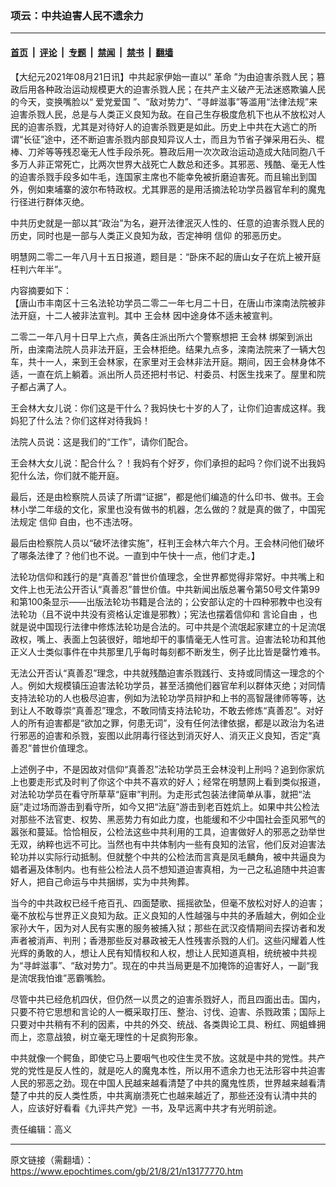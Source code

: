 ### 项云：中共迫害人民不遗余力

---

#### [首页](../../../..?n13177770) &nbsp;|&nbsp; [评论](../../../../../epoch-comment?n13177770) &nbsp;|&nbsp; [专题](../../../../../epoch-special?n13177770) &nbsp;|&nbsp; [禁闻](../../../../../epoch-news?n13177770) &nbsp;|&nbsp; [禁书](../../../../../books?n13177770) &nbsp;|&nbsp; [翻墙](https://github.com/gfw-breaker/nogfw/blob/master/README.md?n13177770)


<div class="post_content" id="artbody" itemprop="articleBody">
 <!-- article content begin -->
 <p>
  【大纪元2021年08月21日讯】中共起家伊始一直以“
  <ok href="https://www.epochtimes.com/gb/tag/%E9%9D%A9%E5%91%BD.html">
   革命
  </ok>
  ”为由迫害杀戮人民；篡政后用各种政治运动规模更大的迫害杀戮人民；在共产主义破产无法迷惑欺骗人民的今天，变换嘴脸以“
  <ok href="https://www.epochtimes.com/gb/tag/%E7%88%B1%E5%85%9A%E7%88%B1%E5%9B%BD.html">
   爱党爱国
  </ok>
  ”、“敌对势力”、“寻衅滋事”等滥用“法律法规”来迫害杀戮人民，总是与人类正义良知为敌。在自己生存极度危机下也从不放松对人民的迫害杀戮，尤其是对待好人的迫害杀戮更是如此。历史上中共在大逃亡的所谓“长征”途中，还不断迫害杀戮内部良知异议人士，而且为节省子弹采用石头、棍棒、刀斧等等残忍毫无人性手段杀死。篡政后用一次次政治运动造成大陆同胞八千多万人非正常死亡，比两次世界大战死亡人数总和还多。其邪恶、残酷、毫无人性的迫害杀戮手段多如牛毛，连国家主席也不能幸免被折磨迫害死。而且输出到国外，例如柬埔寨的波尔布特政权。尤其罪恶的是用活摘法轮功学员器官牟利的魔鬼行径进行群体灭绝。
 </p>
 <p>
  中共历史就是一部以其“政治”为名，避开法律泯灭人性的、任意的迫害杀戮人民的历史，同时也是一部与人类正义良知为敌，否定神明
  <ok href="https://www.epochtimes.com/gb/tag/%E4%BF%A1%E4%BB%B0.html">
   信仰
  </ok>
  的邪恶历史。
 </p>
 <p>
  明慧网二零二一年八月十五日报道，题目是：“卧床不起的唐山女子在炕上被开庭枉判六年半”。
 </p>
 <p>
  内容摘要如下：
  <br/>
  【唐山市丰南区十三名法轮功学员二零二一年七月二十日，在唐山市滦南法院被非法开庭，十二人被非法宣判。其中
  <ok href="https://www.epochtimes.com/gb/tag/%E7%8E%8B%E4%BC%9A%E6%9E%97.html">
   王会林
  </ok>
  因中途身体不适未被宣判。
 </p>
 <p>
  二零二一年八月十日早上六点，黄各庄派出所六个警察想把
  <ok href="https://www.epochtimes.com/gb/tag/%E7%8E%8B%E4%BC%9A%E6%9E%97.html">
   王会林
  </ok>
  绑架到派出所，由滦南法院人员非法开庭，王会林拒绝。结果九点多，滦南法院来了一辆大包车，共十一人，来到王会林家，在家里对王会林非法开庭。期间，因王会林身体不适，一直在炕上躺着。派出所人员还把村书记、村委员、村医生找来了。屋里和院子都占满了人。
 </p>
 <p>
  王会林大女儿说：你们这是干什么？我妈快七十岁的人了，让你们迫害成这样。我妈犯了什么法？你们这样对待我妈！
 </p>
 <p>
  法院人员说：这是我们的“工作”，请你们配合。
 </p>
 <p>
  王会林大女儿说：配合什么？！我妈有个好歹，你们承担的起吗？你们说不出我妈犯什么法，你们就不能开庭。
 </p>
 <p>
  最后，还是由检察院人员读了所谓“证据”，都是他们编造的什么印书、做书。王会林小学二年级的文化，家里也没有做书的机器，怎么做的？就是真的做了，中国宪法规定
  <ok href="https://www.epochtimes.com/gb/tag/%E4%BF%A1%E4%BB%B0.html">
   信仰
  </ok>
  自由，也不违法呀。
 </p>
 <p>
  最后由检察院人员以“破坏法律实施”，枉判王会林六年六个月。王会林问他们破坏了哪条法律了？他们也不说。一直到中午快十一点，他们才走。】
 </p>
 <p>
  法轮功信仰和践行的是“真善忍”普世价值理念，全世界都觉得非常好。中共嘴上和文件上也无法公开否认“真善忍”普世价值。中共新闻出版总署令第50号文件第99和第100条显示——出版法轮功书籍是合法的；公安部认定的十四种邪教中也没有法轮功（且不说中共没有资格认定谁是邪教）；宪法也摆着信仰和
  <ok href="https://www.epochtimes.com/gb/tag/%E8%A8%80%E8%AE%BA%E8%87%AA%E7%94%B1.html">
   言论自由
  </ok>
  ，也就是说中国现行法律中修炼法轮功是合法的。可中共是个流氓起家建立的十足流氓政权，嘴上、表面上包装很好，暗地却干的事情毫无人性可言。迫害法轮功和其他正义人士类似事件在中共那里几乎每时每刻都不断发生，例子比比皆是罄竹难书。
 </p>
 <p>
  无法公开否认“真善忍”理念，中共就残酷迫害杀戮践行、支持或同情这一理念的个人。例如大规模镇压迫害法轮功学员，甚至活摘他们器官牟利以群体灭绝；对同情支持法轮功的人也极尽迫害，例如为法轮功学员辩护和上书的高智晟律师等等，达到让人不敢尊崇“真善忍”理念，不敢同情支持法轮功，不敢去修炼“真善忍”。对好人的所有迫害都是“欲加之罪，何患无词”，没有任何法律依据，都是以政治为名进行邪恶的迫害和杀戮，妄图以此阴毒行径达到消灭好人、消灭正义良知，否定“真善忍”普世价值理念。
 </p>
 <p>
  上述例子中，不是因故对信仰“真善忍”法轮功学员王会林没判上刑吗？追到你家炕上也要走形式及时判了你这个中共不喜欢的好人；经常在明慧网上看到类似报道，对法轮功学员在看守所草草“庭审”判刑。为走形式包装法律简单从事，就把“法庭”走过场而游击到看守所，如今又把“法庭”游击到老百姓炕上。如果中共公检法对那些不法官吏、权势、黑恶势力有如此力度，也能缓和不少中国社会歪风邪气的嚣张和蔓延。恰恰相反，公检法这些中共利用的工具，迫害做好人的邪恶之劲举世无双，纳粹也远不可比。当然也有中共体制内一些有良知的法官，他们反对迫害法轮功并以实际行动抵制。但就整个中共的公检法而言真是凤毛麟角，被中共逼良为娼者遍及体制内。也有些公检法人员不想知道迫害真相，为一己之私追随中共迫害好人，把自己命运与中共捆绑，实为中共殉葬。
 </p>
 <p>
  当今的中共政权已经千疮百孔、四面楚歌、摇摇欲坠，但毫不放松对好人的迫害；毫不放松与世界正义良知为敌。正义良知的人性越强与中共的矛盾越大，例如企业家孙大午，因为对人民有实惠的服务被捕入狱；那些在武汉疫情期间去探访者和发声者被消声、判刑；香港那些反对暴政被无人性残害杀戮的人们。这些闪耀着人性光辉的勇敢的人，想让人民有知情权和人权，想让人民知道真相，统统被中共视为“寻衅滋事”、“敌对势力”。现在的中共当局更是不加掩饰的迫害好人，一副“我是流氓我怕谁”恶霸嘴脸。
 </p>
 <p>
  尽管中共已经危机四伏，但仍然一以贯之的迫害杀戮好人，而且四面出击。国内，只要不符它思想和言论的人一概采取打压、整治、讨伐、迫害、杀戮政策；国际上只要对中共稍有不利的因素，中共的外交、统战、各类舆论工具、粉红、网蛆蜂拥而上，恣意战狼，树立毫无理性的十足疯狗形象。
 </p>
 <p>
  中共就像一个鳄鱼，即使它马上要咽气也咬住生灵不放。这就是中共的党性。共产党的党性是反人性的，就是吃人的魔鬼本性，所以用不遗余力也无法形容中共迫害人民的邪恶之劲。现在中国人民越来越看清楚了中共的魔鬼性质，世界越来越看清楚了中共的反人类性质，中共离崩溃死亡也越来越近了，那些还没有认清中共的人，应该好好看看《九评共产党》一书，及早远离中共才有光明前途。
 </p>
 <p>
  责任编辑：高义
 </p>
 <!-- article content end -->
 <div id="below_article_ad">
 </div>
</div>


---

原文链接（需翻墙）：https://www.epochtimes.com/gb/21/8/21/n13177770.htm